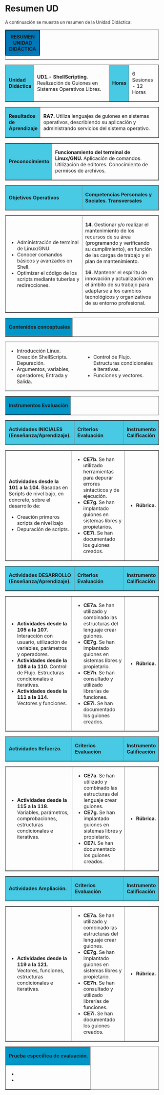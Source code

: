# Resumen UD

A continuación se muestra un resumen de la Unidad Didáctica:

<style>
    .heatMap td { 
      text-align: left;
      padding-left: 10px;
    }
    table caption {
      padding: 10px;
      background: #0077b6;
      border-style: solid;
      border-width: 2px;
      border-color: #060606;
      font-weight: bold;
    }
</style>

<table border="1" width="100%" class="heatMap">
<caption><b> RESUMEN UNIDAD DIDÁCTICA</b></caption>
  <tbody>
    <tr>
      <table border="1" width="100%" class="heatMap">
        <tr>
          <td width="15%" style="background: #48cae4"><p><b>Unidad Didáctica</b></p></td>
          <td width="58%"><p><b>UD1.- ShellScripting.</b> Realización de Guiones en Sistemas Operativos Libres.</p></td>
          <td width="7%" style="background: #48cae4"><p><b>Horas</b></p></td>
          <td width="20%"><p>6 Sesiones - 12 Horas</p></td>
        </tr>
      </table>
    </tr>
    <tr>
      <table border="1" width="100%" class="heatMap">
        <tr>
          <td width="15%" style="background: #48cae4"><p><b>Resultados de Aprendizaje</b></p></td>
          <td width="85%"><p><b>RA7.</b> Utiliza lenguajes de guiones en sistemas operativos, describiendo su aplicación y administrando servicios del sistema operativo.</p></td>
        </tr>
      </table>
    </tr>
    <tr>
      <table border="1" width="100%" class="heatMap">
        <tr>
          <td width="15%" style="background: #48cae4"><p><b>Preconocimiento</b></p></td>
          <td width="85%"><p><b>Funcionamiento del terminal de Linux/GNU.</b> Aplicación de comandos. Utilización de editores. Conocimiento de permisos de archivos.</p></td>
        </tr>
      </table>
    </tr>
    <tr>
      <table border="1" width="100%" class="heatMap">
        <tr>
          <td width="50%" style="background: #48cae4"><p><b>Objetivos Operativos</b></p></td>
          <td width="50%" style="background: #48cae4"><p><b>Competencias Personales y Sociales. Transversales</b></p></td>
        </tr>
      </table>
    </tr>
    <tr>
      <table border="1" width="100%" class="heatMap">
        <tr>
          <td width="50%">
            <p>
              <ul>
                <li>Administración de terminal de Linux/GNU.</li>
                <li>Conocer comandos básicos y avanzados en Shell.</li>
                <li>Optimizar el código de los scripts mediante tuberías y redirecciones.</li>
            </ul>
            </p>
          </td>
          <td width="50%">
            <p><b>14</b>. Gestionar y/o realizar el mantenimiento de los recursos de su área (programando y verificando su cumplimiento), en función de las cargas de trabajo y el plan de mantenimiento.</p>
            <p><b>16</b>. Mantener el espíritu de innovación y actualización en el ámbito de su trabajo para adaptarse a los cambios tecnológicos y organizativos de su entorno profesional.</p>
          </td>
        </tr>
      </table>
    </tr>
    <tr>
    <tr>
      <table border="1" width="100%" class="heatMap">
        <td width="100%" style="background: #0096c7"><p><b>Contenidos conceptuales</b></p></td>
      </table>
    </tr>
    <tr>
      <table FRAME="border" RULES="none" width="100%" class="heatMap">
        <tr>
          <td width="50%">
            <p>
              <ul>
                <li>Introducción Linux. Creación ShellScripts. Depuración.</li>
                <li>Argumentos, variables, operadores; Entrada y Salida.</li>
            </ul>
            </p>
          </td>
          <td width="50%">
             <p>
              <ul>
                <li>Control de Flujo. Estructuras condicionales e iterativas.</li>
                <li>Funciones y vectores.</li>
            </ul>
            </p>
          </td>
        </tr>
      </table>
    </tr>
    <tr>
      <table border="1" width="100%" class="heatMap">
        <tr>
          <td width="100%" style="background: #0096c7"><p><b>Instrumentos Evaluación</b></p></td>
        </tr>
      </table>
    </tr>
    <tr>
      <table border="1" width="100%" class="heatMap">
        <tr>
          <td width="45%" style="background: #48cae4"><p><b>Actividades INICIALES (Enseñanza/Aprendizaje).</b></p></td>
          <td width="35%" style="background: #48cae4"><p><b>Criterios Evaluación</b></p></td>
          <td width="20%" style="background: #48cae4"><p><b>Instrumento Calificación</b></p></td>
        </tr>
      </table>
    </tr>
     <tr>
       <table border="1" width="100%" class="heatMap">
        <tr>
          <td width="45%">
            <p><b>Actividades desde la 101 a la 104</b>. Basadas en Scripts de nivel bajo, en concreto, sobre el desarrollo de:</p>
            <p>
              <ul>
                <li>Creación primeros scripts de nivel bajo</li>
                <li>Depuración de scripts.</li>
              </ul>
            </p>
          </td>
          <td width="35%">
            <p>
              <ul>
                  <li><b>CE7b. </b>Se han utilizado herramientas para depurar errores sintácticos y de ejecución.</li>
                  <li><b>CE7g. </b>Se han implantado guiones en sistemas libres y propietarios.</li>
                  <li><b>CE7i. </b>Se han documentado los guiones creados.</li>
              </ul>
            </p>
          </td>
          <td width="20%">
            <p>
              <ul>
                <li><b>Rúbrica.</b></li>
              </ul>
            </p>
          </td>
        </tr>
      </table>
    </tr>
    <tr>
       <table border="1" width="100%" class="heatMap">
        <tr>
          <td width="45%" style="background: #48cae4"><p><b>Actividades DESARROLLO (Enseñanza/Aprendizaje).</b></p></td>
          <td width="35%" style="background: #48cae4"><p><b>Criterios Evaluación</b></p></td>
          <td width="20%" style="background: #48cae4"><p><b>Instrumento Calificación</b></p></td>
        </tr>
      </table>
    </tr>
    <tr>
      <table border="1" width="100%" class="heatMap">
        <tr>
          <td width="45%"> 
              <ul>
                <li><b>Actividades desde la 105 a la 107</b>. Interacción con usuario, utilización de variables, parámetros y operadores.</li>
                <li><b>Actividades desde la 108 a la 110</b>. Control de Flujo. Estructuras condicionales e iterativas.</li>
                <li><b>Actividades desde la 111 a la 114</b>. Vectores y funciones.</li>
              </ul>
          </td>
          <td width="35%">
            <p>
              <ul>
                  <li><b>CE7a. </b>Se han utilizado y combinado las estructuras del lenguaje crear guiones.</li>
                  <li><b>CE7g. </b>Se han implantado guiones en sistemas libres y propietario.</li>
                  <li><b>CE7h. </b>Se han consultado y utilizado librerías de funciones.</li>
                  <li><b>CE7i. </b>Se han documentado los guiones creados.</li>
              </ul>
            </p>
          </td>
          <td width="20%"
            <p>
              <ul>
                <li><b>Rúbrica.</b></li>
              </ul>
            </p>
          </td>
        </tr>
      </table>
    </tr>
    <tr>
       <table border="1" width="100%" class="heatMap">
        <tr>
          <td width="45%" style="background: #48cae4"><p><b>Actividades Refuerzo.</b></p></td>
          <td width="35%" style="background: #48cae4"><p><b>Criterios Evaluación</b></p></td>
          <td width="20%" style="background: #48cae4"><p><b>Instrumento Calificación</b></p></td>
        </tr>
      </table>
    </tr>
    <tr>
      <table border="1" width="100%" class="heatMap">
        <tr>
          <td width="45%"> 
              <ul>
                <li><b>Actividades desde la 115 a la 118</b>. Variables, parámetros, comprobaciones, estructuras condicionales e iterativas.</li>
              </ul>
          </td>
          <td width="35%">
            <p>
              <ul>
                  <li><b>CE7a. </b>Se han utilizado y combinado las estructuras del lenguaje crear guiones.</li>
                  <li><b>CE7g. </b>Se han implantado guiones en sistemas libres y propietario.</li>
                  <li><b>CE7i. </b>Se han documentado los guiones creados.</li>
              </ul>
            </p>
          </td>
          <td width="20%"
            <p>
              <ul>
                <li><b>Rúbrica.</b></li>
              </ul>
            </p>
          </td>
        </tr>
      </table>
    </tr>
    <tr>
       <table border="1" width="100%" class="heatMap">
        <tr>
          <td width="45%" style="background: #48cae4"><p><b>Actividades Ampliación.</b></p></td>
          <td width="35%" style="background: #48cae4"><p><b>Criterios Evaluación</b></p></td>
          <td width="20%" style="background: #48cae4"><p><b>Instrumento Calificación</b></p></td>
        </tr>
      </table>
    </tr>
    <tr>
      <table border="1" width="100%" class="heatMap">
        <tr>
          <td width="45%"> 
              <ul>
                <li><b>Actividades desde la 119 a la 121</b>. Vectores, funciones, estructuras condicionales e iterativas.</li>
              </ul>
          </td>
          <td width="35%">
            <p>
              <ul>
                  <li><b>CE7a. </b>Se han utilizado y combinado las estructuras del lenguaje crear guiones.</li>
                  <li><b>CE7g. </b>Se han implantado guiones en sistemas libres y propietario.</li>
                  <li><b>CE7h. </b>Se han consultado y utilizado librerías de funciones.</li>
                  <li><b>CE7i. </b>Se han documentado los guiones creados.</li>
              </ul>
            </p>
          </td>
          <td width="20%"
            <p>
              <ul>
                <li><b>Rúbrica.</b></li>
              </ul>
            </p>
          </td>
        </tr>
      </table>
    </tr>
    <tr>
      <table border="1" width="100%" class="heatMap">
        <tr>
          <td width="100%" style="background: #0096c7"><p><b>Prueba específica de evaluación.</b></p></td>
        </tr>
        <td width="100%">
          <p>
          <ul>
            <li></li>
            <li></li>
          </ul>
          </p>
        </td>
      </table>
    </tr>
  </tbody>
</table>